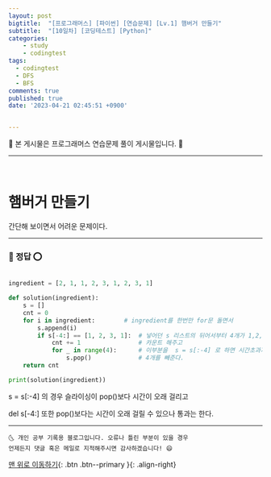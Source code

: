 ```yaml
---
layout: post
bigtitle:  "[프로그래머스] [파이썬] [연습문제] [Lv.1] 햄버거 만들기"
subtitle:  "[10일차] [코딩테스트] [Python]"
categories:
    - study
    - codingtest
tags:
  - codingtest
  - DFS
  - BFS
comments: true
published: true
date: '2023-04-21 02:45:51 +0900'


---
```


🎀 본 게시물은 프로그래머스 연습문제 풀이 게시물입니다. 🎀 

---
<br>

# 햄버거 만들기


간단해 보이면서 어려운 문제이다. 

---

### 🚀 정답 ⭕


```python

ingredient = [2, 1, 1, 2, 3, 1, 2, 3, 1] 

def solution(ingredient):
    s = []
    cnt = 0
    for i in ingredient:        # ingredient를 한번만 for문 돌면서 
        s.append(i)
        if s[-4:] == [1, 2, 3, 1]:  # 넣어던 s 리스트의 뒤어서부터 4개가 1,2,3,1 순서이면
            cnt += 1                # 카운트 해주고 
            for _ in range(4):      # 이부분을  s = s[:-4] 로 하면 시간초과가 된다.
                s.pop()             # 4개를 빼준다. 
    return cnt

print(solution(ingredient))

```

s = s[:-4] 의 경우 슬라이싱이 pop()보다 시간이 오래 걸리고 

del s[-4:] 또한 pop()보다는 시간이 오래 걸릴 수 있으나 통과는 한다.


***
    🌜 개인 공부 기록용 블로그입니다. 오류나 틀린 부분이 있을 경우 
    언제든지 댓글 혹은 메일로 지적해주시면 감사하겠습니다! 😄

[맨 위로 이동하기](#){: .btn .btn--primary }{: .align-right}